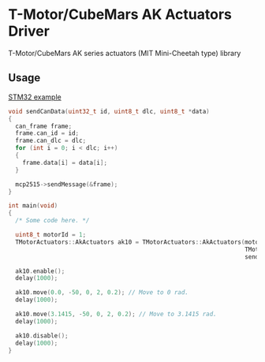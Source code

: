 # T-Motor/CubeMars AK Actuators Driver

T-Motor/CubeMars AK series actuators (MIT Mini-Cheetah type) library


## Usage
[STM32 example](./examples/stm32/)

```cpp
void sendCanData(uint32_t id, uint8_t dlc, uint8_t *data)
{
  can_frame frame;
  frame.can_id = id;
  frame.can_dlc = dlc;
  for (int i = 0; i < dlc; i++)
  {
    frame.data[i] = data[i];
  }

  mcp2515->sendMessage(&frame);
}

int main(void)
{
  /* Some code here. */

  uint8_t motorId = 1;
  TMotorActuators::AkActuators ak10 = TMotorActuators::AkActuators(motorId,
                                                                   TMotorActuators::ak10_9_v1_1,
                                                                   sendCanData);

  ak10.enable();
  delay(1000);

  ak10.move(0.0, -50, 0, 2, 0.2); // Move to 0 rad.
  delay(1000);

  ak10.move(3.1415, -50, 0, 2, 0.2); // Move to 3.1415 rad.
  delay(1000);

  ak10.disable();
  delay(1000);
}
```